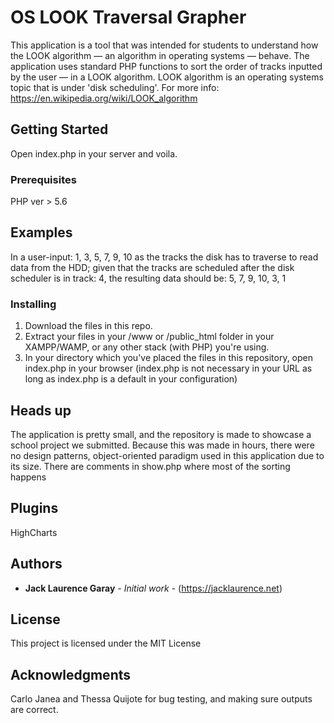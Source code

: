 # OS LOOK Traversal Grapher 

This application is a tool that was intended for students to understand how the LOOK algorithm — an algorithm in operating systems — behave. The application uses standard PHP functions to sort the order of tracks inputted by the user — in a LOOK algorithm. LOOK algorithm is an operating systems topic that is under 'disk scheduling'. For more info: https://en.wikipedia.org/wiki/LOOK_algorithm

## Getting Started

Open index.php in your server and voila.

### Prerequisites

PHP ver > 5.6

## Examples

In a user-input: 1, 3, 5, 7, 9, 10 as the tracks the disk has to traverse to read data from the HDD; given that the tracks are scheduled after the disk scheduler is in track: 4, the resulting data should be: 5, 7, 9, 10, 3, 1

### Installing

1. Download the files in this repo.
2. Extract your files in your /www or /public_html folder in your XAMPP/WAMP, or any other stack (with PHP) you're using.
3. In your directory which you've placed the files in this repository, open index.php in your browser (index.php is not necessary in your URL as long as index.php is a default in your configuration)

## Heads up
The application is pretty small, and the repository is made to showcase a school project we submitted. Because this was made in hours, there were no design patterns, object-oriented paradigm used in this application due to its size. There are comments in show.php where most of the sorting happens

## Plugins
HighCharts

## Authors

* **Jack Laurence Garay** - *Initial work* - (https://jacklaurence.net)

## License
This project is licensed under the MIT License

## Acknowledgments
Carlo Janea and Thessa Quijote for bug testing, and making sure outputs are correct.